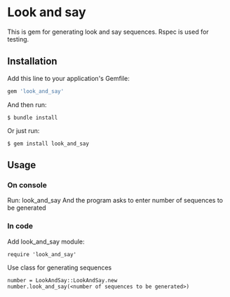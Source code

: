 # Look and say

This is gem for generating look and say sequences. Rspec is used for testing.


## Installation

Add this line to your application's Gemfile:

```ruby
gem 'look_and_say'
```

And then run:

    $ bundle install

Or just run:

    $ gem install look_and_say

## Usage

### On console

Run:
	look_and_say
And the program asks to enter number of sequences to be generated

### In code
Add look_and_say module:

	require 'look_and_say'

Use class for generating sequences

	number = LookAndSay::LookAndSay.new
	number.look_and_say(<number of sequences to be generated>)

